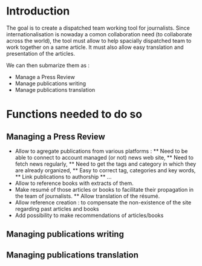 Introduction
============

The goal is to create a dispatched team working tool for journalists. Since
internationalisation is nowaday a comon collaboration need (to collaborate
across the world), the tool must allow to help spacially dispatched team to
work together on a same article. It must also allow easy translation and
presentation of the articles.

We can then submarize them as :
* Manage a Press Review
* Manage publications writing
* Manage publications translation


Functions needed to do so
=========================

Managing a Press Review
-----------------------

* Allow to agregate publications from various platforms :
** Need to be able to connect to account managed (or not) news web site,
** Need to fetch news regularly,
** Need to get the tags and category in which they are already organized,
** Easy to correct tag, categories and key words,
** Link publications to authorship
** ...
* Allow to reference books with extracts of them.
* Make resumé of those articles or books to facilitate their propagation in the
  team of journalists.
** Allow translation of the résumé.
* Allow reference creation : to compensate the non-existence of the site
  regarding past articles and books
* Add possibility to make recommendations of articles/books


Managing publications writing
-----------------------------


Managing publications translation
---------------------------------

